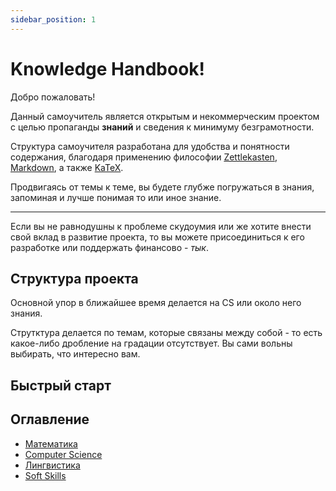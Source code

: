 ```yaml
---
sidebar_position: 1
---
```


# Knowledge Handbook!

Добро пожаловать!

Данный самоучитель является открытым и некоммерческим проектом с целью пропаганды **знаний**
и сведения к минимуму безграмотности.

Структура самоучителя разработана для удобства и понятности содержания,
благодаря применению философии [Zettlekasten](https://en.wikipedia.org/wiki/Zettelkasten),
[Markdown](https://en.wikipedia.org/wiki/Markdown), а также
[KaTeX](https://katex.org/).

Продвигаясь от темы к теме, вы будете глубже погружаться в знания,
запоминая и лучше понимая то или иное знание.

---

Если вы не равнодушны к проблеме скудоумия или же хотите внести свой вклад в развитие проекта,
то вы можете присоединиться к его разработке или поддержать финансово - *тык*.

## Структура проекта
Основной упор в ближайшее время делается на CS или около него знания.

Струтктура делается по темам, которые связаны между собой - то есть
какое-либо дробление на градации отсутствует. Вы сами вольны выбирать,
что интересно вам.

## Быстрый старт




## Оглавление
- [Математика](./mathematics)
- [Computer Science](./CS)
- [Лингвистика](./linguistics)
- [Soft Skills](./soft_skills)
